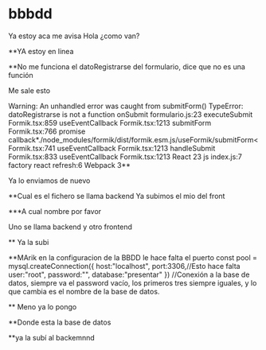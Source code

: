 # bbbdd
Ya estoy aca
me avisa
Hola
¿como van?

**YA estoy en linea

**No me funciona el datoRegistrarse del formulario, dice que no es una función

Me sale esto 

Warning: An unhandled error was caught from submitForm() TypeError: datoRegistrarse is not a function
    onSubmit formulario.js:23
    executeSubmit Formik.tsx:859
    useEventCallback Formik.tsx:1213
    submitForm Formik.tsx:766
    promise callback*./node_modules/formik/dist/formik.esm.js/useFormik/submitForm< Formik.tsx:741
    useEventCallback Formik.tsx:1213
    handleSubmit Formik.tsx:833
    useEventCallback Formik.tsx:1213
    React 23
    js index.js:7
    factory react refresh:6
    Webpack 3**

Ya lo enviamos de nuevo

**Cual es el fichero
 se llama backend
 Ya subimos el mio del front


 ***A cual nombre por favor

Uno se llama backend y otro frontend

** Ya la subi


 **MArik en la configuracion de la BBDD le hace falta el puerto
 const pool = mysql.createConnection({
    host:"localhost",
    port:3306,//Esto hace falta
    user:"root",
    password:"",
    database:"presentar"
}) //Conexión a la base de datos, siempre va el password vacío, los primeros tres siempre iguales, y lo que cambia es el nombre de la base de datos.


** Meno ya lo pongo


**Donde esta la base de datos

**ya la subí al backemnnd

